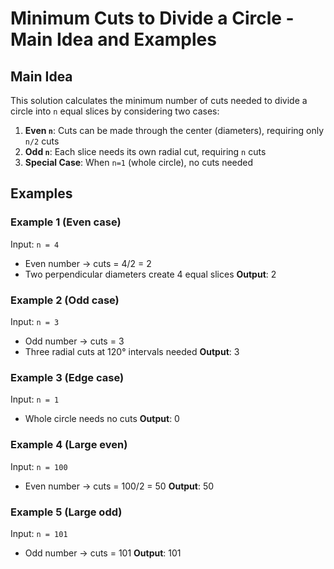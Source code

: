 # Minimum Cuts to Divide a Circle - Main Idea and Examples

## Main Idea

This solution calculates the minimum number of cuts needed to divide a circle into `n` equal slices by considering two cases:

1. **Even `n`**: Cuts can be made through the center (diameters), requiring only `n/2` cuts
2. **Odd `n`**: Each slice needs its own radial cut, requiring `n` cuts
3. **Special Case**: When `n=1` (whole circle), no cuts needed

## Examples

### Example 1 (Even case)
Input: `n = 4`
- Even number → cuts = 4/2 = 2
- Two perpendicular diameters create 4 equal slices
**Output**: 2

### Example 2 (Odd case)
Input: `n = 3`
- Odd number → cuts = 3
- Three radial cuts at 120° intervals needed
**Output**: 3

### Example 3 (Edge case)
Input: `n = 1`
- Whole circle needs no cuts
**Output**: 0

### Example 4 (Large even)
Input: `n = 100`
- Even number → cuts = 100/2 = 50
**Output**: 50

### Example 5 (Large odd)
Input: `n = 101`
- Odd number → cuts = 101
**Output**: 101
